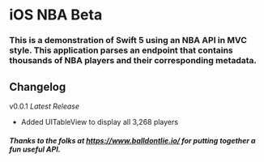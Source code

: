 # iOS NBA Beta
### This is a demonstration of Swift 5 using an NBA API in MVC style. This application parses an endpoint that contains thousands of NBA players and their corresponding metadata. 

## Changelog
v0.0.1 *Latest Release*
- Added UITableView to display all 3,268 players 

##### Thanks to the folks at https://www.balldontlie.io/ for putting together a fun useful API.
